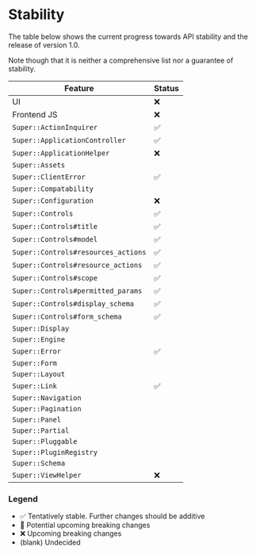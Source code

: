# Stability

The table below shows the current progress towards API stability and the release
of version 1.0.

Note though that it is neither a comprehensive list nor a guarantee of
stability.


<table>
<thead>
<tr><th>Feature</th><th>Status</th></tr>
</thead>
<tbody>
<tr><td>UI</td>                                             <td>❌</td></tr>
<tr><td>Frontend JS</td>                                    <td>❌</td></tr>
<tr><td><code>Super::ActionInquirer</code></td>             <td>✅</td></tr>
<tr><td><code>Super::ApplicationController</code></td>      <td>✅</td></tr>
<tr><td><code>Super::ApplicationHelper</code></td>          <td>❌</td></tr>
<tr><td><code>Super::Assets</code></td>                     <td></td></tr>
<tr><td><code>Super::ClientError</code></td>                <td>✅</td></tr>
<tr><td><code>Super::Compatability</code></td>              <td></td></tr>
<tr><td><code>Super::Configuration</code></td>              <td>❌</td></tr>
<tr><td><code>Super::Controls</code></td>                   <td>✅</td></tr>
<tr><td><code>Super::Controls#title</code></td>             <td>✅</td></tr>
<tr><td><code>Super::Controls#model</code></td>             <td>✅</td></tr>
<tr><td><code>Super::Controls#resources_actions</code></td> <td>✅</td></tr>
<tr><td><code>Super::Controls#resource_actions</code></td>  <td>✅</td></tr>
<tr><td><code>Super::Controls#scope</code></td>             <td>✅</td></tr>
<tr><td><code>Super::Controls#permitted_params</code></td>  <td>✅</td></tr>
<tr><td><code>Super::Controls#display_schema</code></td>    <td>✅</td></tr>
<tr><td><code>Super::Controls#form_schema</code></td>       <td>✅</td></tr>
<tr><td><code>Super::Display</code></td>                    <td></td></tr>
<tr><td><code>Super::Engine</code></td>                     <td></td></tr>
<tr><td><code>Super::Error</code></td>                      <td>✅</td></tr>
<tr><td><code>Super::Form</code></td>                       <td></td></tr>
<tr><td><code>Super::Layout</code></td>                     <td></td></tr>
<tr><td><code>Super::Link</code></td>                       <td>✅</td></tr>
<tr><td><code>Super::Navigation</code></td>                 <td></td></tr>
<tr><td><code>Super::Pagination</code></td>                 <td></td></tr>
<tr><td><code>Super::Panel</code></td>                      <td></td></tr>
<tr><td><code>Super::Partial</code></td>                    <td></td></tr>
<tr><td><code>Super::Pluggable</code></td>                  <td></td></tr>
<tr><td><code>Super::PluginRegistry</code></td>             <td></td></tr>
<tr><td><code>Super::Schema</code></td>                     <td></td></tr>
<tr><td><code>Super::ViewHelper</code></td>                 <td>❌</td></tr>
</tbody>
</table>


### Legend

* ✅ Tentatively stable. Further changes should be additive
* 🚧 Potential upcoming breaking changes
* ❌ Upcoming breaking changes
* (blank) Undecided
